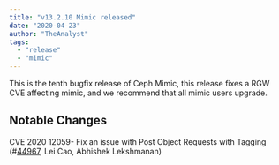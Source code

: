 ```yaml
---
title: "v13.2.10 Mimic released"
date: "2020-04-23"
author: "TheAnalyst"
tags:
  - "release"
  - "mimic"
---
```


This is the tenth bugfix release of Ceph Mimic, this release fixes a RGW CVE affecting mimic, and we recommend that all mimic users upgrade.

## Notable Changes

CVE 2020 12059- Fix an issue with Post Object Requests with Tagging (#[44967](https://tracker.ceph.com/issues/44967), Lei Cao, Abhishek Lekshmanan)
